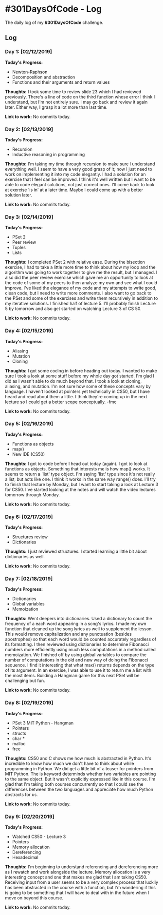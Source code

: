 # #301DaysOfCode - Log
The daily log of my **#301DaysOfCode** challenge.

## Log

### Day 1: [02/12/2019]

**Today's Progress:**
* Newton-Raphson
* Decomposition and abstraction
* Functions and their arguments and return values

**Thoughts:**
I took some time to review slide 23 which I had reviewed previously. There's a line of code on the third function whose error I think I understand, but I'm not entirely sure. I may go back and review it again later. Either way, I grasp it a lot more than last time.

**Link to work:**
No commits today.



### Day 2: [02/13/2019]

**Today's Progress:**
* Recursion
* Inductive reasoning in programming

**Thoughts:**
I'm taking my time through recursion to make sure I understand everything well. I seem to have a very good grasp of it; now I just need to work on implementing it into my code elegantly. I had a solution for an exercise that I feel can be improved. I think it's well written but I want to be able to code elegant solutions, not just correct ones. I'll come back to look at exercise 'is in' at a later time. Maybe I could come up with a better solution later.

**Link to work:**
No commits today.



### Day 3: [02/14/2019]

**Today's Progress:**
* PSet 2
* Peer review
* Tuples
* Lists

**Thoughts:**
I completed PSet 2 with relative ease. During the bisection exercise, I had to take a little more time to think about how my loop and the algorithm was going to work together to give me the result, but I managed. I also did the peer review exercise which gave me an opportunity to look at the code of some of my peers to then analyze my own and see what I could improve. I've liked the elegance of my code and my attempts to write good, clean code, but I need to write more comments. I also want to go back to the PSet and some of the exercises and write them recursively in addition to my iterative solutions. I finished half of lecture 5. I'll probably finish Lecture 5 by tomorrow and also get started on watching Lecture 3 of CS 50.

**Link to work:**
No commits today.



### Day 4: [02/15/2019]

**Today's Progress:**
* Aliasing
* Mutation
* Cloning

**Thoughts:**
I got some coding in before heading out today. I wanted to make sure I took a look at some stuff before my whole day got started. I'm glad I did as I wasn't able to do much beyond that. I took a look at cloning, aliasing, and mutation. I'm not sure how some of these concepts vary by language. I haven't looked at pointers yet technically in CS50, but I have heard and read about them a little. I think they're coming up in the next lecture so I could get a better scope conceptually. -fmc

**Link to work:**
No commits today.



### Day 5: [02/16/2019]

**Today's Progress:**
* Functions as objects
* map()
* New IDE (CS50)

**Thoughts:**
I got to code before I head out today (again). I got to look at functions as objects. Something that interests me is how map() works. It seems to return a 'list' type object. I'm saying 'list' type since it's not really a list, but acts like one. I think it works in the same way range() does. I'll try to finish that lecture by Monday, but I want to start taking a look at Lecture 3 for CS50. I've started looking at the notes and will watch the video lectures tomorrow through Monday.

**Link to work:**
No commits today.



### Day 6: [02/17/2019]

**Today's Progress:**
* Structures review
* Dictionaries

**Thoughts:**
I just reviewed structures. I started learning a little bit about dictionaries as well.

**Link to work:**
No commits today.



### Day 7: [02/18/2019]

**Today's Progress:**
* Dictionaries
* Global variables
* Memoization

**Thoughts:**
Went deepers into dictionaries. Used a dictionary to count the frequency of a each word appearing in a song's lyrics. I made my own function that cleaned up the song lyrics as well to supplement the lesson. This would remove capitalization and any punctuation (besides apostrophes) so that each word would be counted accurately regardless of its formatting. I then reviewed using dictionaries to determine Fibonacci numbers more efficiently using much less computations in a method called memoization. We finished off by using global variables to compare the number of computations in the old and new way of doing the Fibonacci sequence. I find it interesting that what max() returns depends on the type of its argument. In an exercise, I was able to use it to return me a list with the most items. Building a Hangman game for this next PSet will be challenging but fun.

**Link to work:**
No commits today.



### Day 8: [02/19/2019]

**Today's Progress:**
* PSet 3 MIT Python - Hangman
* Pointers
* structs
* char *
* malloc
* free

**Thoughts:**
CS50 and C shows me how much is abstracted in Python. It's incredible to know how much we don't have to think about while programming in Python. We did get a little bit of a teaser for pointers from MIT Python. The is keyword determinds whether two variables are pointing to the same object. But it wasn't explicitly expressed like in this course. I'm glad that I'm taking both courses concurrently so that I could see the differences between the two languages and appreciate how much Python abstracts for us.

**Link to work:**
No commits today.



### Day 9: [02/20/2019]

**Today's Progress:**
* Watched CS50 - Lecture 3
* Pointers
* Memory allocation
* Dereferencing
* Hexadecimal

**Thoughts:**
I'm beginning to understand referencing and dereferencing more as I rewatch and work alongside the lecture. Memory allocation is a very interesting concept and one that makes me glad that I am taking CS50. Receiving input from a user seems to be a very complex process that luckily has been abstracted in the course with a function, but I'm wondering if this is going to be something that I will have to deal with in the future when I move on beyond this course.

**Link to work:**
No commits today.
